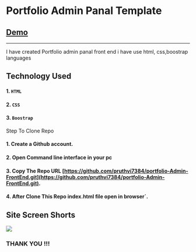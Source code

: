 # Portfolio Admin Panal Template
## [Demo](https://portfolio-admin-front-end.netlify.app/)
--------

I have created Portfolio admin panal front end i have use html, css,boostrap languages
## Technology Used

#### 1. `HTML`
#### 2. `CSS`
#### 3. `Boostrap`

Step To Clone Repo

#### 1. Create a Github account.
#### 2. Open Command line interface in your pc
#### 3. Copy The Repo URL [https://github.com/pruthvi7384/portfolio-Admin-FrontEnd.git](https://github.com/pruthvi7384/portfolio-Admin-FrontEnd.git).
#### 4. After Clone This Repo index.html file open in browser`.

Site Screen Shorts 
-----

<img src="https://github.com/pruthvi7384/portfolio-Admin-FrontEnd/blob/main/Screenshot%20(566).png">


### THANK YOU !!!

